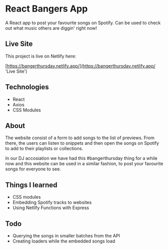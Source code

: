 # React Bangers App

A React app to post your favourite songs on Spotify. Can be used to check out what music others are diggin' right now!

## Live Site

This project is live on Netlify here:

[https://bangerthursday.netlify.app/](https://bangerthursday.netlify.app/ 'Live Site')

## Technologies

- React 
- Axios  
- CSS Modules

## About

The website consist of a form to add songs to the list of previews. From there, the users can listen to snippets and then open the songs on Spotify to add to their playlists or collections.

In our DJ accosiation we have had this #bangerthursday thing for a while now and this website can be used in a similar fashion, to post your favourite songs for everyone to see.

## Things I learned

- CSS modules
- Embedding Spotify tracks to websites
- Using Netlify Functions with Express

## Todo

- Querying the songs in smaller batches from the API
- Creating loaders while the embedded songs load
